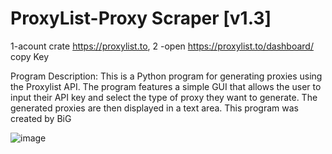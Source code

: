 # ProxyList-Proxy Scraper [v1.3]

1-acount crate https://proxylist.to,
2 -open https://proxylist.to/dashboard/ copy Key


Program Description: This is a Python program for generating proxies using the Proxylist API. The program features a simple GUI that allows the user to input their API key and select the type of proxy they want to generate. The generated proxies are then displayed in a text area. This program was created by BiG 

  ![image](https://user-images.githubusercontent.com/71230633/230744680-a5f9db9e-cdf7-4f50-a981-129456eb8e45.png)
